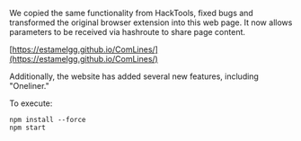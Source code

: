 We copied the same functionality from HackTools, fixed bugs and transformed the original browser extension into this web page. It now allows parameters to be received via hashroute to share page content.

[https://estamelgg.github.io/ComLines/](https://estamelgg.github.io/ComLines/)

Additionally, the website has added several new features, including "Oneliner."

To execute:

```
npm install --force
npm start
```